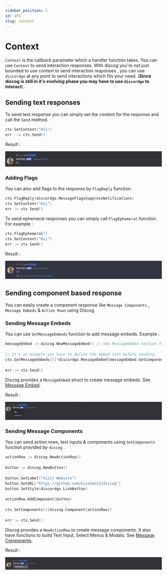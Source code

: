 ```yaml
---
sidebar_position: 1
id: af1
slug: context
---
```


# Context

`Context` is the callback parameter which a handler function takes. You can use `Context` to send interaction responses. With discog you're not just bounded to use context to send interaction responses , you can use `discordgo` at any point to send interactions which fits your need. (**Since discog is still in it's evolving phase you may have to use `discordgo` to interact**) .

## Sending text responses

To send text response you can simply set the content for the response and call the `Send` method.

```go
ctx.SetContent("Hii")
err  := ctx.Send()
```

Result : 

![Bot info](../guide/img/bot-res.webp)

### Adding Flags

You can also add flags to the response by `FlagReply` function.

```go
ctx.FlagReply(discordgo.MessageFlagsSuppressNotifications)
ctx.SetContent("Hii")
err := ctx.Send()
```
To send ephemeral responses you can simply call `FlagEphemeral` function. For example :

```go
ctx.FlagEphemeral()
ctx.SetContent("Hii")
err := ctx.Send()
```

Result :

![ephemeral-repy](./img/ephemar-reply.webp)


## Sending component based response

You can easily create a component response like `Message Components` , `Message Embeds` & `Action Rows` using Discog.

### Sending Message Embeds

You can use `SetMessageEmbeds` function to add message embeds. Example :

```go
messageEmbed := discog.NewMessageEmbed() // See MessageEmbed section for creating embeds.

// It's an example you have to define the embed info before sending.
ctx.SetMessageEmbeds([]*discordgo.MessageEmbed{messageEmbed.GetComponent()})

err := ctx.Send()
```

Discog provides a `MessageEmbed` struct to create message embeds. See [Message Embed](/docs/advanced-features/message-embeds).

Result :

![message-embed](./img/embed-repy.webp)

### Sending Message Components

You can send action rows, text inputs & components using `SetComponents` function provided by `discog` .

```go
actionRow := discog.NewActionRow()

button := discog.NewButton()

button.SetLabel("Visit Website")
button.SetURL("https://github.com/kisshan13/discog")
button.SetStyle(discordgo.LinkButton)

actionRow.AddComponent(button)

ctx.SetComponents([]discog.Component{actionRow})

err := ctx.Send()
```

Discog provides a `NewActionRow` to create message components. It also have functions to build Text Input, Select Menus & Modals. See [Message Components](/docs/advanced-features/message-components).

Result :

![message-component](./img/button-reply.webp)

